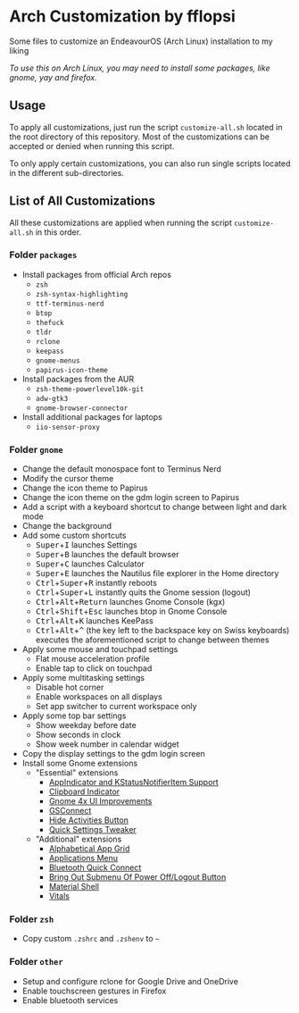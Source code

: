 # Arch Customization by fflopsi

Some files to customize an EndeavourOS (Arch Linux) installation to my liking

*To use this on Arch Linux, you may need to install some packages, like gnome, yay and firefox.*

## Usage

To apply all customizations, just run the script `customize-all.sh` located in the root directory of this repository.
Most of the customizations can be accepted or denied when running this script.

To only apply certain customizations, you can also run single scripts located in the different sub-directories.

## List of All Customizations

All these customizations are applied when running the script `customize-all.sh` in this order.

### Folder `packages`

- Install packages from official Arch repos
  - `zsh`
  - `zsh-syntax-highlighting`
  - `ttf-terminus-nerd`
  - `btop`
  - `thefuck`
  - `tldr`
  - `rclone`
  - `keepass`
  - `gnome-menus`
  - `papirus-icon-theme`
- Install packages from the AUR
  - `zsh-theme-powerlevel10k-git`
  - `adw-gtk3`
  - `gnome-browser-connector`
- Install additional packages for laptops
  - `iio-sensor-proxy`

### Folder `gnome`

- Change the default monospace font to Terminus Nerd
- Modify the cursor theme
- Change the icon theme to Papirus
- Change the icon theme on the gdm login screen to Papirus
- Add a script with a keyboard shortcut to change between light and dark mode
- Change the background
- Add some custom shortcuts
  - <kbd>Super</kbd>+<kbd>I</kbd> launches Settings
  - <kbd>Super</kbd>+<kbd>B</kbd> launches the default browser
  - <kbd>Super</kbd>+<kbd>C</kbd> launches Calculator
  - <kbd>Super</kbd>+<kbd>E</kbd> launches the Nautilus file explorer in the Home directory
  - <kbd>Ctrl</kbd>+<kbd>Super</kbd>+<kbd>R</kbd> instantly reboots
  - <kbd>Ctrl</kbd>+<kbd>Super</kbd>+<kbd>L</kbd> instantly quits the Gnome session (logout)
  - <kbd>Ctrl</kbd>+<kbd>Alt</kbd>+<kbd>Return</kbd> launches Gnome Console (kgx)
  - <kbd>Ctrl</kbd>+<kbd>Shift</kbd>+<kbd>Esc</kbd> launches btop in Gnome Console
  - <kbd>Ctrl</kbd>+<kbd>Alt</kbd>+<kbd>K</kbd> launches KeePass
  - <kbd>Ctrl</kbd>+<kbd>Alt</kbd>+<kbd>^</kbd> (the key left to the backspace key on Swiss keyboards) executes the aforementioned script to change between themes
- Apply some mouse and touchpad settings
  - Flat mouse acceleration profile
  - Enable tap to click on touchpad
- Apply some multitasking settings
  - Disable hot corner
  - Enable workspaces on all displays
  - Set app switcher to current workspace only
- Apply some top bar settings
  - Show weekday before date
  - Show seconds in clock
  - Show week number in calendar widget
- Copy the display settings to the gdm login screen
- Install some Gnome extensions
  - "Essential" extensions
    - [AppIndicator and KStatusNotifierItem Support](https://extensions.gnome.org/extension/615/appindicator-support/)
    - [Clipboard Indicator](https://extensions.gnome.org/extension/779/clipboard-indicator/)
    - [Gnome 4x UI Improvements](https://extensions.gnome.org/extension/4158/gnome-40-ui-improvements/)
    - [GSConnect](https://extensions.gnome.org/extension/1319/gsconnect/)
    - [Hide Activities Button](https://extensions.gnome.org/extension/744/hide-activities-button/)
    - [Quick Settings Tweaker](https://extensions.gnome.org/extension/5446/quick-settings-tweaker/)
  - "Additional" extensions
    - [Alphabetical App Grid](https://extensions.gnome.org/extension/4269/alphabetical-app-grid/)
    - [Applications Menu](https://extensions.gnome.org/extension/6/applications-menu/)
    - [Bluetooth Quick Connect](https://extensions.gnome.org/extension/1401/bluetooth-quick-connect/)
    - [Bring Out Submenu Of Power Off/Logout Button](https://extensions.gnome.org/extension/2917/bring-out-submenu-of-power-offlogout-button/)
    - [Material Shell](https://extensions.gnome.org/extension/3357/material-shell/)
    - [Vitals](https://extensions.gnome.org/extension/1460/vitals/)

### Folder `zsh`

- Copy custom `.zshrc` and `.zshenv` to `~`

### Folder `other`

- Setup and configure rclone for Google Drive and OneDrive
- Enable touchscreen gestures in Firefox
- Enable bluetooth services

